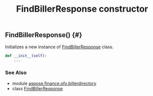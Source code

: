 ﻿---
title: FindBillerResponse constructor
second_title: Aspose.Finance for Python via .NET API References
description: 
type: docs
weight: 10
url: /python-net/aspose.finance.ofx.billerdirectory/findbillerresponse/__init__/
is_root: false
---

## FindBillerResponse() {#}

Initializes a new instance of [FindBillerResponse](/finance/python-net/aspose.finance.ofx.billerdirectory/findbillerresponse) class.



```python
def __init__(self):
    ...
```





### See Also
* module [aspose.finance.ofx.billerdirectory](../../)
* class [FindBillerResponse](/finance/python-net/aspose.finance.ofx.billerdirectory/findbillerresponse)
